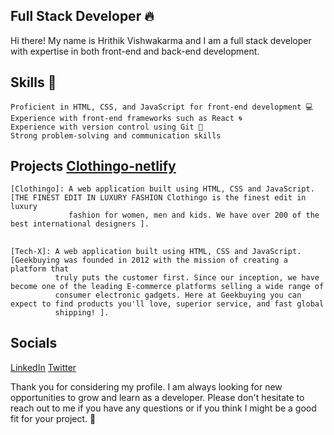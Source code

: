 <!--
**hrithikvishwakarma001/hrithikvishwakarma001** is a ✨ _special_ ✨ repository because its `README.md` (this file) appears on your GitHub profile.

Here are some ideas to get you started:

- 🔭 I’m currently working on ...
- 🌱 I’m currently learning ...
- 👯 I’m looking to collaborate on ...
- 🤔 I’m looking for help with ...
- 💬 Ask me about ...
- 📫 How to reach me: ...
- 😄 Pronouns: ...
- ⚡ Fun fact: ...
  <!-- Experience with back-end languages such as Node.js 💾 -->
  <!--  Proficient in database design and management using MongoDB databases 📊 -->


## Full Stack Developer 🔥

Hi there! My name is Hrithik Vishwakarma and I am a full stack developer with expertise  in both front-end and back-end development.

## Skills 🚀 


    Proficient in HTML, CSS, and JavaScript for front-end development 💻
    Experience with front-end frameworks such as React 🌀
    Experience with version control using Git 👻
    Strong problem-solving and communication skills 
    
 
 
## Projects [Clothingo-netlify](luxury-vacherin-56d222.netlify.app/)  
 
    [Clothingo]: A web application built using HTML, CSS and JavaScript. [THE FINEST EDIT IN LUXURY FASHION Clothingo is the finest edit in luxury
                 fashion for women, men and kids. We have over 200 of the best international designers ]. 
                      
              
##            
                 
    [Tech-X]: A web application built using HTML, CSS and JavaScript. [Geekbuying was founded in 2012 with the mission of creating a platform that
              truly puts the customer first. Since our inception, we have become one of the leading E-commerce platforms selling a wide range of
              consumer electronic gadgets. Here at Geekbuying you can expect to find products you'll love, superior service, and fast global
              shipping! ]. 
## Socials

   [LinkedIn](https://www.linkedin.com/in/hrithik-vishwakarma-4857a8246/)
   [Twitter](https://twitter.com/hrithik8008) 
   
   
Thank you for considering my profile. I am always looking for new opportunities to grow and learn as a developer. Please don't hesitate to reach out to me if you have any questions or if you think I might be a good fit for your project. 🤝
